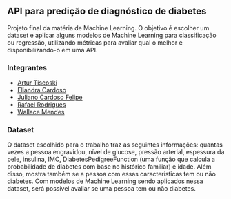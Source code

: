 ## API para predição de diagnóstico de diabetes

Projeto final da matéria de Machine Learning. O objetivo é escolher um dataset e aplicar alguns modelos de Machine Learning para classificação ou regressão, utilizando métricas para avaliar qual o melhor e disponibilizando-o em uma API. 

### Integrantes 

- [Artur Tiscoski](https://github.com/arturtiscoski) 
- [Eliandra Cardoso](https://github.com/ardnaile)
- [Juliano Cardoso Felipe](https://github.com/julianocfelipe)
- [Rafael Rodrigues](https://github.com/Rafael171022)
- [Wallace Mendes](https://github.com/WallaceB2)

### Dataset

O dataset escolhido para o trabalho traz as seguintes informações: quantas vezes a pessoa engravidou, nível de glucose, pressão arterial, espessura da pele, insulina, IMC, DiabetesPedigreeFunction (uma função que calcula a probabilidade de diabetes com base no histórico familiar) e idade. Além disso, mostra também se a pessoa com essas características tem ou não diabetes. Com modelos de Machine Learning sendo aplicados nessa dataset, será possível avaliar se uma pessoa tem ou não diabetes.
